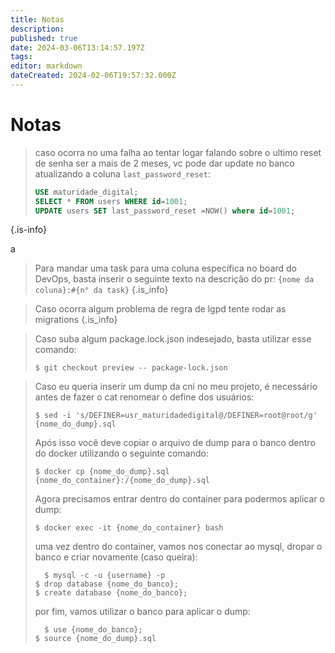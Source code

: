 ```yaml
---
title: Notas
description: 
published: true
date: 2024-03-06T13:14:57.197Z
tags: 
editor: markdown
dateCreated: 2024-02-06T19:57:32.000Z
---
```


# Notas

> caso ocorra no uma falha ao tentar logar falando sobre o ultimo reset de senha ser a mais de 2 meses, vc pode dar update no banco atualizando a coluna `last_password_reset`:
> 
> ```sql
> USE maturidade_digital;
> SELECT * FROM users WHERE id=1001;
> UPDATE users SET last_password_reset =NOW() where id=1001;
> ```
{.is-info}

a


> Para mandar uma task para uma coluna específica no board do DevOps, basta inserir o seguinte texto na descrição do pr:
>`{nome da coluna}:#{n° da task}`
{.is_info}

> Caso ocorra algum problema de regra de lgpd tente rodar as migrations
{.is_info}

> Caso suba algum package.lock.json indesejado, basta utilizar esse comando:
> ```shell
> $ git checkout preview -- package-lock.json
> ```

> Caso eu queria inserir um dump da cni no meu projeto, é necessário antes de fazer o cat renomear o define dos usuários:
> ```
> $ sed -i 's/DEFINER=usr_maturidadedigital@/DEFINER=root@root/g' {nome_do_dump}.sql
> ```
> Após isso você deve copiar o arquivo de dump para o banco dentro do docker utilizando o seguinte comando:
>```
> $ docker cp {nome_do_dump}.sql {nome_do_container}:/{nome_do_dump}.sql
>```
> Agora precisamos entrar dentro do container para podermos aplicar o dump:
> ```
> $ docker exec -it {nome_do_container} bash
> ```
> uma vez dentro do container, vamos nos conectar ao mysql, dropar o banco e criar novamente (caso queira):
> ```
>	$ mysql -c -u {username} -p
> $ drop database {nome_do_banco};
> $ create database {nome_do_banco};
> ```
> por fim, vamos utilizar o banco para aplicar o dump:
> ```
>	$ use {nome_do_banco};
> $ source {nome_do_dump}.sql
> ```
